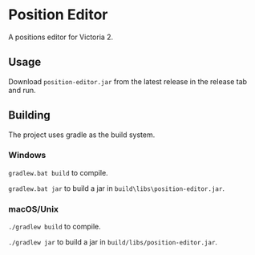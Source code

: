 # Position Editor
A positions editor for Victoria 2.

## Usage
Download `position-editor.jar` from the latest release in the release tab and run.

## Building
The project uses gradle as the build system.

### Windows
`gradlew.bat build` to compile.

`gradlew.bat jar` to build a jar in `build\libs\position-editor.jar`.

### macOS/Unix
`./gradlew build` to compile.

`./gradlew jar` to build a jar in `build/libs/position-editor.jar`.